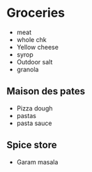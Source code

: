 # Groceries

- meat
- whole chk
- Yellow cheese
- syrop
- Outdoor salt
- granola

## Maison des pates

- Pizza dough
- pastas
- pasta sauce

## Spice store

- Garam masala
